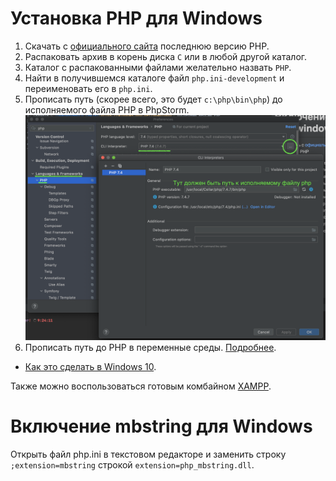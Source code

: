 # Установка PHP для Windows
1. Скачать с [официального сайта](https://windows.php.net/download/) последнюю версию PHP.
1. Распаковать архив в корень диска `С` или в любой другой каталог. 
1. Каталог с распакованными файлами желательно назвать `PHP`.
1. Найти в получившемся каталоге файл `php.ini-development` и переименовать его в `php.ini`.
1. Прописать путь (скорее всего, это будет `c:\php\bin\php`) до исполняемого файла PHP в PhpStorm.
  ![](pic/phpstorm-php.png)
1. Прописать путь до PHP в переменные среды. [Подробнее](https://www.php.net/manual/ru/faq.installation.php#faq.installation.addtopath). 

- [Как это сделать в Windows 10](https://www.youtube.com/watch?v=mqIgUbpSz_A). 

Также можно воспользоваться готовым комбайном [XAMPP](https://www.apachefriends.org/ru/download.html). 

# Включение mbstring для Windows
Открыть файл php.ini в текстовом редакторе и заменить строку `;extension=mbstring` строкой `extension=php_mbstring.dll`.
   
   

